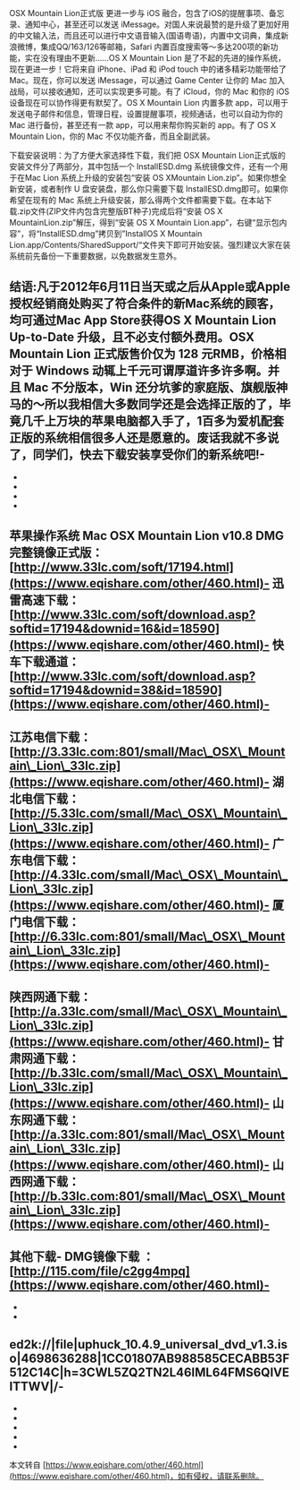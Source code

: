 OSX Mountain Lion正式版 更进一步与 iOS 融合，包含了iOS的提醒事项、备忘录、通知中心，甚至还可以发送 iMessage。对国人来说最赞的是升级了更加好用的中文输入法，而且还可以进行中文语音输入(国语粤语)，内置中文词典，集成新浪微博，集成QQ/163/126等邮箱，Safari 内置百度搜索等～多达200项的新功能，实在没有理由不更新……OS X Mountain Lion 是了不起的先进的操作系统，现在更进一步！它将来自 iPhone、iPad 和 iPod touch 中的诸多精彩功能带给了 Mac。现在，你可以发送 iMessage，可以通过 Game Center 让你的 Mac 加入战局，可以接收通知，还可以实现更多可能。有了 iCloud，你的 Mac 和你的 iOS 设备现在可以协作得更有默契了。OS X Mountain Lion 内置多款 app，可以用于发送电子邮件和信息，管理日程，设置提醒事项，视频通话，也可以自动为你的 Mac 进行备份，甚至还有一款 app，可以用来帮你购买新的 app。有了 OS X Mountain Lion，你的 Mac 不仅功能齐备，而且全副武装。

下载安装说明：为了方便大家选择性下载，我们把 OSX Mountain Lion正式版的安装文件分了两部分，其中包括一个 InstallESD.dmg 系统镜像文件，还有一个用于在Mac Lion 系统上升级的安装包“安装 OS XMountain Lion.zip”。如果你想全新安装，或者制作 U 盘安装盘，那么你只需要下载 InstallESD.dmg即可。如果你希望在现有的 Mac 系统上升级安装，那么得两个文件都需要下载。在本站下载.zip文件(ZIP文件内包含完整版BT种子)完成后将“安装 OS X MountainLion.zip”解压，得到“安装 OS X Mountain Lion.app”，右键“显示包内容”，将“InstallESD.dmg”拷贝到”InstallOS X Mountain Lion.app/Contents/SharedSupport/“文件夹下即可开始安装。强烈建议大家在装系统前先备份一下重要数据，以免数据发生意外。

结语:凡于2012年6月11日当天或之后从Apple或Apple授权经销商处购买了符合条件的新Mac系统的顾客，均可通过Mac App Store获得OS X Mountain Lion Up-to-Date 升级，且不必支付额外费用。OSX Mountain Lion 正式版售价仅为 128 元RMB，价格相对于 Windows 动辄上千元可谓厚道许多许多啊。并且 Mac 不分版本，Win 还分坑爹的家庭版、旗舰版神马的～所以我相信大多数同学还是会选择正版的了，毕竟几千上万块的苹果电脑都入手了，1百多为爱机配套正版的系统相信很多人还是愿意的。废话我就不多说了，同学们，快去下载安装享受你们的新系统吧!-
-
-
-
-
-
苹果操作系统 Mac OSX Mountain Lion v10.8 DMG完整镜像正式版：[http://www.33lc.com/soft/17194.html](https://www.eqishare.com/other/460.html)-
迅雷高速下载：[http://www.33lc.com/soft/download.asp?softid=17194&downid=16&id=18590](https://www.eqishare.com/other/460.html)-
快车下载通道：[http://www.33lc.com/soft/download.asp?softid=17194&downid=38&id=18590](https://www.eqishare.com/other/460.html)-
-
江苏电信下载：[http://3.33lc.com:801/small/Mac\_OSX\_Mountain\_Lion\_33lc.zip](https://www.eqishare.com/other/460.html)-
湖北电信下载：[http://5.33lc.com/small/Mac\_OSX\_Mountain\_Lion\_33lc.zip](https://www.eqishare.com/other/460.html)-
广东电信下载：[http://4.33lc.com/small/Mac\_OSX\_Mountain\_Lion\_33lc.zip](https://www.eqishare.com/other/460.html)-
厦门电信下载：[http://6.33lc.com:801/small/Mac\_OSX\_Mountain\_Lion\_33lc.zip](https://www.eqishare.com/other/460.html)-
-
陕西网通下载：[http://a.33lc.com/small/Mac\_OSX\_Mountain\_Lion\_33lc.zip](https://www.eqishare.com/other/460.html)-
甘肃网通下载：[http://b.33lc.com/small/Mac\_OSX\_Mountain\_Lion\_33lc.zip](https://www.eqishare.com/other/460.html)-
山东网通下载：[http://a.33lc.com:801/small/Mac\_OSX\_Mountain\_Lion\_33lc.zip](https://www.eqishare.com/other/460.html)-
山西网通下载：[http://b.33lc.com:801/small/Mac\_OSX\_Mountain\_Lion\_33lc.zip](https://www.eqishare.com/other/460.html)-
-
其他下载-
DMG镜像下载 ：[http://115.com/file/c2gg4mpq](https://www.eqishare.com/other/460.html)-
-
-
-
ed2k://|file|uphuck\_10.4.9\_universal\_dvd\_v1.3.iso|4698636288|1CC01807AB988585CECABB53F512C14C|h=3CWL5ZQ2TN2L46IML64FMS6QIVEITTWV|/-
-
-
-
-
-

-

本文转自 [https://www.eqishare.com/other/460.html](https://www.eqishare.com/other/460.html)，如有侵权，请联系删除。